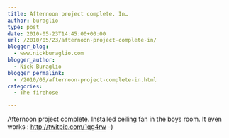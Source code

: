 ```yaml
---
title: Afternoon project complete. In…
author: buraglio
type: post
date: 2010-05-23T14:45:00+00:00
url: /2010/05/23/afternoon-project-complete-in/
blogger_blog:
  - www.nickburaglio.com
blogger_author:
  - Nick Buraglio
blogger_permalink:
  - /2010/05/afternoon-project-complete-in.html
categories:
  - The firehose

---
```

Afternoon project complete. Installed ceiling fan in the boys room. It even works : <a href="http://twitpic.com/1qg4rw" rel="nofollow">http://twitpic.com/1qg4rw</a> -)